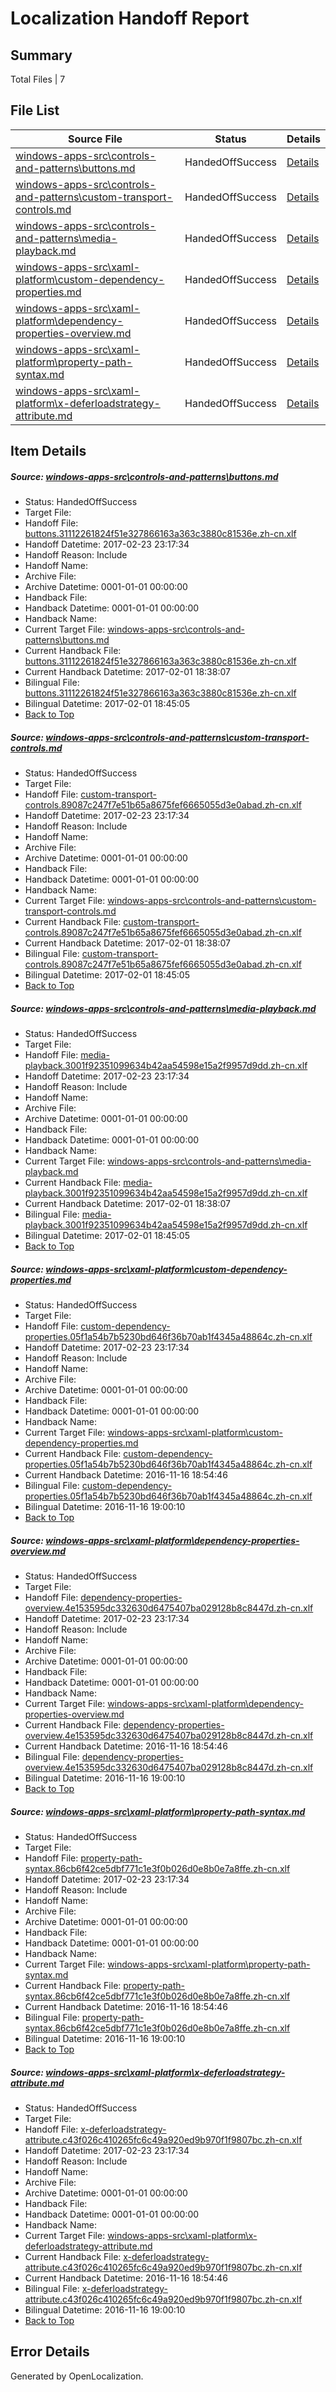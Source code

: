 # <a name='report-top'></a> Localization Handoff Report

## Summary
 Total Files | 7

## File List
 Source File | Status | Details 
 ----------- | ------ | ------- 
 [windows-apps-src\controls-and-patterns\buttons.md](https://cpubwin.visualstudio.com/windows-uwp/_git/windows-uwp/commit/46dcfcebf72747fd2f521c76d8dbc1b4049349f4?path=windows-apps-src%2Fcontrols-and-patterns%2Fbuttons.md&_a=contents) | HandedOffSuccess | [Details](#17657232b4671719407363688dbdb58917d9cf1c746)
 [windows-apps-src\controls-and-patterns\custom-transport-controls.md](https://cpubwin.visualstudio.com/windows-uwp/_git/windows-uwp/commit/46dcfcebf72747fd2f521c76d8dbc1b4049349f4?path=windows-apps-src%2Fcontrols-and-patterns%2Fcustom-transport-controls.md&_a=contents) | HandedOffSuccess | [Details](#34c3aab3e9a04eb535014182c0dbc8c140670b89753)
 [windows-apps-src\controls-and-patterns\media-playback.md](https://cpubwin.visualstudio.com/windows-uwp/_git/windows-uwp/commit/46dcfcebf72747fd2f521c76d8dbc1b4049349f4?path=windows-apps-src%2Fcontrols-and-patterns%2Fmedia-playback.md&_a=contents) | HandedOffSuccess | [Details](#51d8a53de21623516d6d582834cf9d854f2a54032240)
 [windows-apps-src\xaml-platform\custom-dependency-properties.md](https://cpubwin.visualstudio.com/windows-uwp/_git/windows-uwp/commit/46dcfcebf72747fd2f521c76d8dbc1b4049349f4?path=windows-apps-src%2Fxaml-platform%2Fcustom-dependency-properties.md&_a=contents) | HandedOffSuccess | [Details](#b26ee59be9c309326eeb93546d3702bc161513f37854)
 [windows-apps-src\xaml-platform\dependency-properties-overview.md](https://cpubwin.visualstudio.com/windows-uwp/_git/windows-uwp/commit/46dcfcebf72747fd2f521c76d8dbc1b4049349f4?path=windows-apps-src%2Fxaml-platform%2Fdependency-properties-overview.md&_a=contents) | HandedOffSuccess | [Details](#e46a092298ce183212384155492ea73a79ebe86f7856)
 [windows-apps-src\xaml-platform\property-path-syntax.md](https://cpubwin.visualstudio.com/windows-uwp/_git/windows-uwp/commit/680674a84056fc9fce47e3ec4bca7be7e2af8ba4?path=windows-apps-src%2Fxaml-platform%2Fproperty-path-syntax.md&_a=contents) | HandedOffSuccess | [Details](#3209028f151608c83e69d6750e978132a6c8b83c7860)
 [windows-apps-src\xaml-platform\x-deferloadstrategy-attribute.md](https://cpubwin.visualstudio.com/windows-uwp/_git/windows-uwp/commit/46dcfcebf72747fd2f521c76d8dbc1b4049349f4?path=windows-apps-src%2Fxaml-platform%2Fx-deferloadstrategy-attribute.md&_a=contents) | HandedOffSuccess | [Details](#0fd1e58549ba19397948864fe5fe0b31fcaf01d77868)

## Item Details
##### <a name='17657232b4671719407363688dbdb58917d9cf1c746'></a> Source: [windows-apps-src\controls-and-patterns\buttons.md](https://cpubwin.visualstudio.com/windows-uwp/_git/windows-uwp/commit/46dcfcebf72747fd2f521c76d8dbc1b4049349f4?path=windows-apps-src%2Fcontrols-and-patterns%2Fbuttons.md&_a=contents)
* Status: HandedOffSuccess
* Target File: 
* Handoff File: [buttons.31112261824f51e327866163a363c3880c81536e.zh-cn.xlf](https://cpubwin.visualstudio.com/windows-uwp/_git/WDCLib.handoff/commit/d02e5c914e4196da8013b9fc8534e18c40d15d3a?path=ol-handoff%2Fcpubwin%2Fwindows-uwp.zh-cn%2Fmaster%2Fbuttons.31112261824f51e327866163a363c3880c81536e.zh-cn.xlf&_a=contents)
* Handoff Datetime: 2017-02-23 23:17:34
* Handoff Reason: Include
* Handoff Name: 
* Archive File: 
* Archive Datetime: 0001-01-01 00:00:00
* Handback File: 
* Handback Datetime: 0001-01-01 00:00:00
* Handback Name: 
* Current Target File: [windows-apps-src\controls-and-patterns\buttons.md](https://cpubwin.visualstudio.com/windows-uwp/_git/windows-uwp.zh-cn/commit/64a8133785410f3f1813452b268bdbfca323f862?path=windows-apps-src%2Fcontrols-and-patterns%2Fbuttons.md&_a=contents)
* Current Handback File: [buttons.31112261824f51e327866163a363c3880c81536e.zh-cn.xlf](https://cpubwin.visualstudio.com/windows-uwp/_git/WDCLib.handback/commit/65f29d24f6b945238f1d2b7e8d5bf388d831624a?path=ol-handback%2Fcpubwin%2Fwindows-uwp.zh-cn%2Fmaster%2Fbuttons.31112261824f51e327866163a363c3880c81536e.zh-cn.xlf&_a=contents)
* Current Handback Datetime: 2017-02-01 18:38:07
* Bilingual File: [buttons.31112261824f51e327866163a363c3880c81536e.zh-cn.xlf](https://cpubwin.visualstudio.com/windows-uwp/_git/WDCLib.handback/commit/65f29d24f6b945238f1d2b7e8d5bf388d831624a?path=ol-handback%2Fcpubwin%2Fwindows-uwp.zh-cn%2Fmaster%2Fbuttons.31112261824f51e327866163a363c3880c81536e.zh-cn.xlf&_a=contents)
* Bilingual Datetime: 2017-02-01 18:45:05
* [Back to Top](#report-top)

##### <a name='34c3aab3e9a04eb535014182c0dbc8c140670b89753'></a> Source: [windows-apps-src\controls-and-patterns\custom-transport-controls.md](https://cpubwin.visualstudio.com/windows-uwp/_git/windows-uwp/commit/46dcfcebf72747fd2f521c76d8dbc1b4049349f4?path=windows-apps-src%2Fcontrols-and-patterns%2Fcustom-transport-controls.md&_a=contents)
* Status: HandedOffSuccess
* Target File: 
* Handoff File: [custom-transport-controls.89087c247f7e51b65a8675fef6665055d3e0abad.zh-cn.xlf](https://cpubwin.visualstudio.com/windows-uwp/_git/WDCLib.handoff/commit/d02e5c914e4196da8013b9fc8534e18c40d15d3a?path=ol-handoff%2Fcpubwin%2Fwindows-uwp.zh-cn%2Fmaster%2Fcustom-transport-controls.89087c247f7e51b65a8675fef6665055d3e0abad.zh-cn.xlf&_a=contents)
* Handoff Datetime: 2017-02-23 23:17:34
* Handoff Reason: Include
* Handoff Name: 
* Archive File: 
* Archive Datetime: 0001-01-01 00:00:00
* Handback File: 
* Handback Datetime: 0001-01-01 00:00:00
* Handback Name: 
* Current Target File: [windows-apps-src\controls-and-patterns\custom-transport-controls.md](https://cpubwin.visualstudio.com/windows-uwp/_git/windows-uwp.zh-cn/commit/64a8133785410f3f1813452b268bdbfca323f862?path=windows-apps-src%2Fcontrols-and-patterns%2Fcustom-transport-controls.md&_a=contents)
* Current Handback File: [custom-transport-controls.89087c247f7e51b65a8675fef6665055d3e0abad.zh-cn.xlf](https://cpubwin.visualstudio.com/windows-uwp/_git/WDCLib.handback/commit/65f29d24f6b945238f1d2b7e8d5bf388d831624a?path=ol-handback%2Fcpubwin%2Fwindows-uwp.zh-cn%2Fmaster%2Fcustom-transport-controls.89087c247f7e51b65a8675fef6665055d3e0abad.zh-cn.xlf&_a=contents)
* Current Handback Datetime: 2017-02-01 18:38:07
* Bilingual File: [custom-transport-controls.89087c247f7e51b65a8675fef6665055d3e0abad.zh-cn.xlf](https://cpubwin.visualstudio.com/windows-uwp/_git/WDCLib.handback/commit/65f29d24f6b945238f1d2b7e8d5bf388d831624a?path=ol-handback%2Fcpubwin%2Fwindows-uwp.zh-cn%2Fmaster%2Fcustom-transport-controls.89087c247f7e51b65a8675fef6665055d3e0abad.zh-cn.xlf&_a=contents)
* Bilingual Datetime: 2017-02-01 18:45:05
* [Back to Top](#report-top)

##### <a name='51d8a53de21623516d6d582834cf9d854f2a54032240'></a> Source: [windows-apps-src\controls-and-patterns\media-playback.md](https://cpubwin.visualstudio.com/windows-uwp/_git/windows-uwp/commit/46dcfcebf72747fd2f521c76d8dbc1b4049349f4?path=windows-apps-src%2Fcontrols-and-patterns%2Fmedia-playback.md&_a=contents)
* Status: HandedOffSuccess
* Target File: 
* Handoff File: [media-playback.3001f92351099634b42aa54598e15a2f9957d9dd.zh-cn.xlf](https://cpubwin.visualstudio.com/windows-uwp/_git/WDCLib.handoff/commit/d02e5c914e4196da8013b9fc8534e18c40d15d3a?path=ol-handoff%2Fcpubwin%2Fwindows-uwp.zh-cn%2Fmaster%2Fmedia-playback.3001f92351099634b42aa54598e15a2f9957d9dd.zh-cn.xlf&_a=contents)
* Handoff Datetime: 2017-02-23 23:17:34
* Handoff Reason: Include
* Handoff Name: 
* Archive File: 
* Archive Datetime: 0001-01-01 00:00:00
* Handback File: 
* Handback Datetime: 0001-01-01 00:00:00
* Handback Name: 
* Current Target File: [windows-apps-src\controls-and-patterns\media-playback.md](https://cpubwin.visualstudio.com/windows-uwp/_git/windows-uwp.zh-cn/commit/64a8133785410f3f1813452b268bdbfca323f862?path=windows-apps-src%2Fcontrols-and-patterns%2Fmedia-playback.md&_a=contents)
* Current Handback File: [media-playback.3001f92351099634b42aa54598e15a2f9957d9dd.zh-cn.xlf](https://cpubwin.visualstudio.com/windows-uwp/_git/WDCLib.handback/commit/65f29d24f6b945238f1d2b7e8d5bf388d831624a?path=ol-handback%2Fcpubwin%2Fwindows-uwp.zh-cn%2Fmaster%2Fmedia-playback.3001f92351099634b42aa54598e15a2f9957d9dd.zh-cn.xlf&_a=contents)
* Current Handback Datetime: 2017-02-01 18:38:07
* Bilingual File: [media-playback.3001f92351099634b42aa54598e15a2f9957d9dd.zh-cn.xlf](https://cpubwin.visualstudio.com/windows-uwp/_git/WDCLib.handback/commit/65f29d24f6b945238f1d2b7e8d5bf388d831624a?path=ol-handback%2Fcpubwin%2Fwindows-uwp.zh-cn%2Fmaster%2Fmedia-playback.3001f92351099634b42aa54598e15a2f9957d9dd.zh-cn.xlf&_a=contents)
* Bilingual Datetime: 2017-02-01 18:45:05
* [Back to Top](#report-top)

##### <a name='b26ee59be9c309326eeb93546d3702bc161513f37854'></a> Source: [windows-apps-src\xaml-platform\custom-dependency-properties.md](https://cpubwin.visualstudio.com/windows-uwp/_git/windows-uwp/commit/46dcfcebf72747fd2f521c76d8dbc1b4049349f4?path=windows-apps-src%2Fxaml-platform%2Fcustom-dependency-properties.md&_a=contents)
* Status: HandedOffSuccess
* Target File: 
* Handoff File: [custom-dependency-properties.05f1a54b7b5230bd646f36b70ab1f4345a48864c.zh-cn.xlf](https://cpubwin.visualstudio.com/windows-uwp/_git/WDCLib.handoff/commit/d02e5c914e4196da8013b9fc8534e18c40d15d3a?path=ol-handoff%2Fcpubwin%2Fwindows-uwp.zh-cn%2Fmaster%2Fcustom-dependency-properties.05f1a54b7b5230bd646f36b70ab1f4345a48864c.zh-cn.xlf&_a=contents)
* Handoff Datetime: 2017-02-23 23:17:34
* Handoff Reason: Include
* Handoff Name: 
* Archive File: 
* Archive Datetime: 0001-01-01 00:00:00
* Handback File: 
* Handback Datetime: 0001-01-01 00:00:00
* Handback Name: 
* Current Target File: [windows-apps-src\xaml-platform\custom-dependency-properties.md](https://cpubwin.visualstudio.com/windows-uwp/_git/windows-uwp.zh-cn/commit/14c34764cf5110a1a408ec34f2b594100256e2ba?path=windows-apps-src%2Fxaml-platform%2Fcustom-dependency-properties.md&_a=contents)
* Current Handback File: [custom-dependency-properties.05f1a54b7b5230bd646f36b70ab1f4345a48864c.zh-cn.xlf](https://cpubwin.visualstudio.com/windows-uwp/_git/WDCLib.handback/commit/fc06fe2788b621ccb50cc92354d08469b17bfcdc?path=ol-handback%2Fcpubwin%2Fwindows-uwp.zh-cn%2Fmaster%2Fcustom-dependency-properties.05f1a54b7b5230bd646f36b70ab1f4345a48864c.zh-cn.xlf&_a=contents)
* Current Handback Datetime: 2016-11-16 18:54:46
* Bilingual File: [custom-dependency-properties.05f1a54b7b5230bd646f36b70ab1f4345a48864c.zh-cn.xlf](https://cpubwin.visualstudio.com/windows-uwp/_git/WDCLib.handback/commit/fc06fe2788b621ccb50cc92354d08469b17bfcdc?path=ol-handback%2Fcpubwin%2Fwindows-uwp.zh-cn%2Fmaster%2Fcustom-dependency-properties.05f1a54b7b5230bd646f36b70ab1f4345a48864c.zh-cn.xlf&_a=contents)
* Bilingual Datetime: 2016-11-16 19:00:10
* [Back to Top](#report-top)

##### <a name='e46a092298ce183212384155492ea73a79ebe86f7856'></a> Source: [windows-apps-src\xaml-platform\dependency-properties-overview.md](https://cpubwin.visualstudio.com/windows-uwp/_git/windows-uwp/commit/46dcfcebf72747fd2f521c76d8dbc1b4049349f4?path=windows-apps-src%2Fxaml-platform%2Fdependency-properties-overview.md&_a=contents)
* Status: HandedOffSuccess
* Target File: 
* Handoff File: [dependency-properties-overview.4e153595dc332630d6475407ba029128b8c8447d.zh-cn.xlf](https://cpubwin.visualstudio.com/windows-uwp/_git/WDCLib.handoff/commit/d02e5c914e4196da8013b9fc8534e18c40d15d3a?path=ol-handoff%2Fcpubwin%2Fwindows-uwp.zh-cn%2Fmaster%2Fdependency-properties-overview.4e153595dc332630d6475407ba029128b8c8447d.zh-cn.xlf&_a=contents)
* Handoff Datetime: 2017-02-23 23:17:34
* Handoff Reason: Include
* Handoff Name: 
* Archive File: 
* Archive Datetime: 0001-01-01 00:00:00
* Handback File: 
* Handback Datetime: 0001-01-01 00:00:00
* Handback Name: 
* Current Target File: [windows-apps-src\xaml-platform\dependency-properties-overview.md](https://cpubwin.visualstudio.com/windows-uwp/_git/windows-uwp.zh-cn/commit/14c34764cf5110a1a408ec34f2b594100256e2ba?path=windows-apps-src%2Fxaml-platform%2Fdependency-properties-overview.md&_a=contents)
* Current Handback File: [dependency-properties-overview.4e153595dc332630d6475407ba029128b8c8447d.zh-cn.xlf](https://cpubwin.visualstudio.com/windows-uwp/_git/WDCLib.handback/commit/fc06fe2788b621ccb50cc92354d08469b17bfcdc?path=ol-handback%2Fcpubwin%2Fwindows-uwp.zh-cn%2Fmaster%2Fdependency-properties-overview.4e153595dc332630d6475407ba029128b8c8447d.zh-cn.xlf&_a=contents)
* Current Handback Datetime: 2016-11-16 18:54:46
* Bilingual File: [dependency-properties-overview.4e153595dc332630d6475407ba029128b8c8447d.zh-cn.xlf](https://cpubwin.visualstudio.com/windows-uwp/_git/WDCLib.handback/commit/fc06fe2788b621ccb50cc92354d08469b17bfcdc?path=ol-handback%2Fcpubwin%2Fwindows-uwp.zh-cn%2Fmaster%2Fdependency-properties-overview.4e153595dc332630d6475407ba029128b8c8447d.zh-cn.xlf&_a=contents)
* Bilingual Datetime: 2016-11-16 19:00:10
* [Back to Top](#report-top)

##### <a name='3209028f151608c83e69d6750e978132a6c8b83c7860'></a> Source: [windows-apps-src\xaml-platform\property-path-syntax.md](https://cpubwin.visualstudio.com/windows-uwp/_git/windows-uwp/commit/680674a84056fc9fce47e3ec4bca7be7e2af8ba4?path=windows-apps-src%2Fxaml-platform%2Fproperty-path-syntax.md&_a=contents)
* Status: HandedOffSuccess
* Target File: 
* Handoff File: [property-path-syntax.86cb6f42ce5dbf771c1e3f0b026d0e8b0e7a8ffe.zh-cn.xlf](https://cpubwin.visualstudio.com/windows-uwp/_git/WDCLib.handoff/commit/d02e5c914e4196da8013b9fc8534e18c40d15d3a?path=ol-handoff%2Fcpubwin%2Fwindows-uwp.zh-cn%2Fmaster%2Fproperty-path-syntax.86cb6f42ce5dbf771c1e3f0b026d0e8b0e7a8ffe.zh-cn.xlf&_a=contents)
* Handoff Datetime: 2017-02-23 23:17:34
* Handoff Reason: Include
* Handoff Name: 
* Archive File: 
* Archive Datetime: 0001-01-01 00:00:00
* Handback File: 
* Handback Datetime: 0001-01-01 00:00:00
* Handback Name: 
* Current Target File: [windows-apps-src\xaml-platform\property-path-syntax.md](https://cpubwin.visualstudio.com/windows-uwp/_git/windows-uwp.zh-cn/commit/14c34764cf5110a1a408ec34f2b594100256e2ba?path=windows-apps-src%2Fxaml-platform%2Fproperty-path-syntax.md&_a=contents)
* Current Handback File: [property-path-syntax.86cb6f42ce5dbf771c1e3f0b026d0e8b0e7a8ffe.zh-cn.xlf](https://cpubwin.visualstudio.com/windows-uwp/_git/WDCLib.handback/commit/fc06fe2788b621ccb50cc92354d08469b17bfcdc?path=ol-handback%2Fcpubwin%2Fwindows-uwp.zh-cn%2Fmaster%2Fproperty-path-syntax.86cb6f42ce5dbf771c1e3f0b026d0e8b0e7a8ffe.zh-cn.xlf&_a=contents)
* Current Handback Datetime: 2016-11-16 18:54:46
* Bilingual File: [property-path-syntax.86cb6f42ce5dbf771c1e3f0b026d0e8b0e7a8ffe.zh-cn.xlf](https://cpubwin.visualstudio.com/windows-uwp/_git/WDCLib.handback/commit/fc06fe2788b621ccb50cc92354d08469b17bfcdc?path=ol-handback%2Fcpubwin%2Fwindows-uwp.zh-cn%2Fmaster%2Fproperty-path-syntax.86cb6f42ce5dbf771c1e3f0b026d0e8b0e7a8ffe.zh-cn.xlf&_a=contents)
* Bilingual Datetime: 2016-11-16 19:00:10
* [Back to Top](#report-top)

##### <a name='0fd1e58549ba19397948864fe5fe0b31fcaf01d77868'></a> Source: [windows-apps-src\xaml-platform\x-deferloadstrategy-attribute.md](https://cpubwin.visualstudio.com/windows-uwp/_git/windows-uwp/commit/46dcfcebf72747fd2f521c76d8dbc1b4049349f4?path=windows-apps-src%2Fxaml-platform%2Fx-deferloadstrategy-attribute.md&_a=contents)
* Status: HandedOffSuccess
* Target File: 
* Handoff File: [x-deferloadstrategy-attribute.c43f026c410265fc6c49a920ed9b970f1f9807bc.zh-cn.xlf](https://cpubwin.visualstudio.com/windows-uwp/_git/WDCLib.handoff/commit/d02e5c914e4196da8013b9fc8534e18c40d15d3a?path=ol-handoff%2Fcpubwin%2Fwindows-uwp.zh-cn%2Fmaster%2Fx-deferloadstrategy-attribute.c43f026c410265fc6c49a920ed9b970f1f9807bc.zh-cn.xlf&_a=contents)
* Handoff Datetime: 2017-02-23 23:17:34
* Handoff Reason: Include
* Handoff Name: 
* Archive File: 
* Archive Datetime: 0001-01-01 00:00:00
* Handback File: 
* Handback Datetime: 0001-01-01 00:00:00
* Handback Name: 
* Current Target File: [windows-apps-src\xaml-platform\x-deferloadstrategy-attribute.md](https://cpubwin.visualstudio.com/windows-uwp/_git/windows-uwp.zh-cn/commit/14c34764cf5110a1a408ec34f2b594100256e2ba?path=windows-apps-src%2Fxaml-platform%2Fx-deferloadstrategy-attribute.md&_a=contents)
* Current Handback File: [x-deferloadstrategy-attribute.c43f026c410265fc6c49a920ed9b970f1f9807bc.zh-cn.xlf](https://cpubwin.visualstudio.com/windows-uwp/_git/WDCLib.handback/commit/fc06fe2788b621ccb50cc92354d08469b17bfcdc?path=ol-handback%2Fcpubwin%2Fwindows-uwp.zh-cn%2Fmaster%2Fx-deferloadstrategy-attribute.c43f026c410265fc6c49a920ed9b970f1f9807bc.zh-cn.xlf&_a=contents)
* Current Handback Datetime: 2016-11-16 18:54:46
* Bilingual File: [x-deferloadstrategy-attribute.c43f026c410265fc6c49a920ed9b970f1f9807bc.zh-cn.xlf](https://cpubwin.visualstudio.com/windows-uwp/_git/WDCLib.handback/commit/fc06fe2788b621ccb50cc92354d08469b17bfcdc?path=ol-handback%2Fcpubwin%2Fwindows-uwp.zh-cn%2Fmaster%2Fx-deferloadstrategy-attribute.c43f026c410265fc6c49a920ed9b970f1f9807bc.zh-cn.xlf&_a=contents)
* Bilingual Datetime: 2016-11-16 19:00:10
* [Back to Top](#report-top)


## Error Details

Generated by OpenLocalization.

